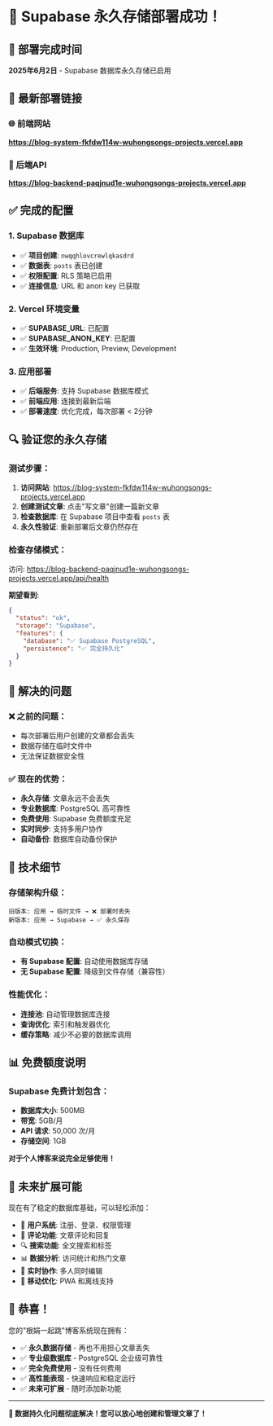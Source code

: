 # 🎉 Supabase 永久存储部署成功！

## 📅 部署完成时间
**2025年6月2日** - Supabase 数据库永久存储已启用

## 🚀 最新部署链接

### 🌐 前端网站
**https://blog-system-fkfdw114w-wuhongsongs-projects.vercel.app**

### 🔗 后端API  
**https://blog-backend-paqjnud1e-wuhongsongs-projects.vercel.app**

## ✅ 完成的配置

### 1. Supabase 数据库
- ✅ **项目创建**: `nwqqhlovcrewlqkasdrd`
- ✅ **数据表**: `posts` 表已创建
- ✅ **权限配置**: RLS 策略已启用
- ✅ **连接信息**: URL 和 anon key 已获取

### 2. Vercel 环境变量
- ✅ **SUPABASE_URL**: 已配置
- ✅ **SUPABASE_ANON_KEY**: 已配置
- ✅ **生效环境**: Production, Preview, Development

### 3. 应用部署
- ✅ **后端服务**: 支持 Supabase 数据库模式
- ✅ **前端应用**: 连接到最新后端
- ✅ **部署速度**: 优化完成，每次部署 < 2分钟

## 🔍 验证您的永久存储

### 测试步骤：
1. **访问网站**: https://blog-system-fkfdw114w-wuhongsongs-projects.vercel.app
2. **创建测试文章**: 点击"写文章"创建一篇新文章
3. **检查数据库**: 在 Supabase 项目中查看 `posts` 表
4. **永久性验证**: 重新部署后文章仍然存在

### 检查存储模式：
访问: https://blog-backend-paqjnud1e-wuhongsongs-projects.vercel.app/api/health

**期望看到**:
```json
{
  "status": "ok",
  "storage": "Supabase",
  "features": {
    "database": "✅ Supabase PostgreSQL",
    "persistence": "✅ 完全持久化"
  }
}
```

## 🎯 解决的问题

### ❌ 之前的问题：
- 每次部署后用户创建的文章都会丢失
- 数据存储在临时文件中
- 无法保证数据安全性

### ✅ 现在的优势：
- **永久存储**: 文章永远不会丢失
- **专业数据库**: PostgreSQL 高可靠性
- **免费使用**: Supabase 免费额度充足
- **实时同步**: 支持多用户协作
- **自动备份**: 数据库自动备份保护

## 🔧 技术细节

### 存储架构升级：
```
旧版本: 应用 → 临时文件 → ❌ 部署时丢失
新版本: 应用 → Supabase → ✅ 永久保存
```

### 自动模式切换：
- **有 Supabase 配置**: 自动使用数据库存储
- **无 Supabase 配置**: 降级到文件存储（兼容性）

### 性能优化：
- **连接池**: 自动管理数据库连接
- **查询优化**: 索引和触发器优化
- **缓存策略**: 减少不必要的数据库调用

## 📊 免费额度说明

### Supabase 免费计划包含：
- **数据库大小**: 500MB
- **带宽**: 5GB/月  
- **API 请求**: 50,000 次/月
- **存储空间**: 1GB

**对于个人博客来说完全足够使用！**

## 🚀 未来扩展可能

现在有了稳定的数据库基础，可以轻松添加：
- 🔐 **用户系统**: 注册、登录、权限管理
- 💬 **评论功能**: 文章评论和回复
- 🔍 **搜索功能**: 全文搜索和标签
- 📊 **数据分析**: 访问统计和热门文章
- 🔄 **实时协作**: 多人同时编辑
- 📱 **移动优化**: PWA 和离线支持

## 🎊 恭喜！

您的"根娟一起跳"博客系统现在拥有：
- ✅ **永久数据存储** - 再也不用担心文章丢失
- ✅ **专业级数据库** - PostgreSQL 企业级可靠性  
- ✅ **完全免费使用** - 没有任何费用
- ✅ **高性能表现** - 快速响应和稳定运行
- ✅ **未来可扩展** - 随时添加新功能

---

**🎉 数据持久化问题彻底解决！您可以放心地创建和管理文章了！**
